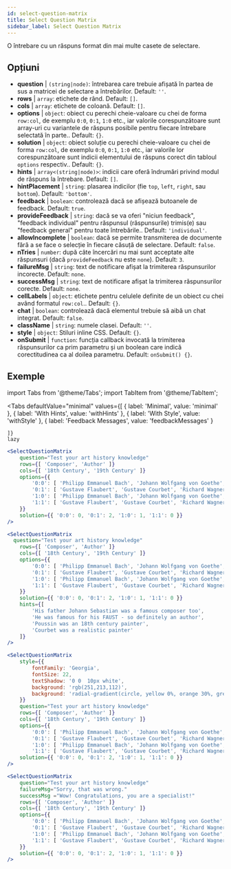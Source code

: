 ```yaml
---
id: select-question-matrix
title: Select Question Matrix
sidebar_label: Select Question Matrix
---
```


O întrebare cu un răspuns format din mai multe casete de selectare.

## Opțiuni

* __question__ | `(string|node)`: întrebarea care trebuie afișată în partea de sus a matricei de selectare a întrebărilor. Default: `''`.
* __rows__ | `array`: etichete de rând. Default: `[]`.
* __cols__ | `array`: etichete de coloană. Default: `[]`.
* __options__ | `object`: obiect cu perechi cheie-valoare cu chei de forma `row:col`, de exemplu `0:0`, `0:1`, `1:0` etc., iar valorile corespunzătoare sunt array-uri cu variantele de răspuns posibile pentru fiecare întrebare selectată în parte.. Default: `{}`.
* __solution__ | `object`: obiect soluție cu perechi cheie-valoare cu chei de forma `row:col`, de exemplu `0:0`, `0:1`, `1:0` etc., iar valorile lor corespunzătoare sunt indicii elementului de răspuns corect din tabloul `options` respectiv.. Default: `{}`.
* __hints__ | `array<(string|node)>`: indicii care oferă îndrumări privind modul de răspuns la întrebare. Default: `[]`.
* __hintPlacement__ | `string`: plasarea indicilor (fie `top`, `left`, `right`, sau `bottom`). Default: `'bottom'`.
* __feedback__ | `boolean`: controlează dacă se afișează butoanele de feedback. Default: `true`.
* __provideFeedback__ | `string`: dacă se va oferi "niciun feedback", "feedback individual" pentru răspunsul (răspunsurile) trimis(e) sau "feedback general" pentru toate întrebările.. Default: `'individual'`.
* __allowIncomplete__ | `boolean`: dacă se permite transmiterea de documente fără a se face o selecție în fiecare căsuță de selectare. Default: `false`.
* __nTries__ | `number`: după câte încercări nu mai sunt acceptate alte răspunsuri (dacă `provideFeedback` nu este `none`). Default: `3`.
* __failureMsg__ | `string`: text de notificare afișat la trimiterea răspunsurilor incorecte. Default: `none`.
* __successMsg__ | `string`: text de notificare afișat la trimiterea răspunsurilor corecte. Default: `none`.
* __cellLabels__ | `object`: etichete pentru celulele definite de un obiect cu chei având formatul `row:col`.. Default: `{}`.
* __chat__ | `boolean`: controlează dacă elementul trebuie să aibă un chat integrat. Default: `false`.
* __className__ | `string`: numele clasei. Default: `''`.
* __style__ | `object`: Stiluri inline CSS. Default: `{}`.
* __onSubmit__ | `function`: funcția callback invocată la trimiterea răspunsurilor ca prim parametru și un boolean care indică corectitudinea ca al doilea parametru. Default: `onSubmit() {}`.


## Exemple


import Tabs from '@theme/Tabs';
import TabItem from '@theme/TabItem';

<Tabs
    defaultValue="minimal"
    values={[
        { label: 'Minimal', value: 'minimal' },
        { label: 'With Hints', value: 'withHints' },
        { label: 'With Style', value: 'withStyle' },
        { label: 'Feedback Messages', value: 'feedbackMessages' }
        
    ]}
    lazy
>

<TabItem value="minimal">

```jsx live
<SelectQuestionMatrix
    question="Test your art history knowledge"
    rows={[ 'Composer', 'Author' ]} 
    cols={[ '18th Century', '19th Century' ]} 
    options={{ 
        '0:0': [ 'Philipp Emmanuel Bach', 'Johann Wolfgang von Goethe', 'Nicolas Poussin'], 
        '0:1': [ 'Gustave Flaubert', 'Gustave Courbet', 'Richard Wagner'] ,
        '1:0': [ 'Philipp Emmanuel Bach', 'Johann Wolfgang von Goethe', 'Nicolas Poussin'],
        '1:1': [ 'Gustave Flaubert', 'Gustave Courbet', 'Richard Wagner'] 
    }} 
    solution={{ '0:0': 0, '0:1': 2, '1:0': 1, '1:1': 0 }}
/>
```
</TabItem>

<TabItem value="withHints">

```jsx live
<SelectQuestionMatrix
  question="Test your art history knowledge"
    rows={[ 'Composer', 'Author' ]} 
    cols={[ '18th Century', '19th Century' ]} 
    options={{ 
        '0:0': [ 'Philipp Emmanuel Bach', 'Johann Wolfgang von Goethe', 'Nicolas Poussin'], 
        '0:1': [ 'Gustave Flaubert', 'Gustave Courbet', 'Richard Wagner'] ,
        '1:0': [ 'Philipp Emmanuel Bach', 'Johann Wolfgang von Goethe', 'Nicolas Poussin'],
        '1:1': [ 'Gustave Flaubert', 'Gustave Courbet', 'Richard Wagner'] 
    }} 
    solution={{ '0:0': 0, '0:1': 2, '1:0': 1, '1:1': 0 }}
    hints={[
        'His father Johann Sebastian was a famous composer too',
        'He was famous for his FAUST - so definitely an author',
        'Poussin was an 18th century painter',
        'Courbet was a realistic painter'
    ]}
/>
```
</TabItem>

<TabItem value="withStyle">

```jsx live
<SelectQuestionMatrix
    style={{ 
        fontFamily: 'Georgia',
        fontSize: 22, 
        textShadow: '0 0  10px white',
        background: 'rgb(251,213,112)',
        background: 'radial-gradient(circle, yellow 0%, orange 30%, green 100%)'
    }}
    question="Test your art history knowledge"
    rows={[ 'Composer', 'Author' ]} 
    cols={[ '18th Century', '19th Century' ]} 
    options={{ 
        '0:0': [ 'Philipp Emmanuel Bach', 'Johann Wolfgang von Goethe', 'Nicolas Poussin'], 
        '0:1': [ 'Gustave Flaubert', 'Gustave Courbet', 'Richard Wagner'] ,
        '1:0': [ 'Philipp Emmanuel Bach', 'Johann Wolfgang von Goethe', 'Nicolas Poussin'],
        '1:1': [ 'Gustave Flaubert', 'Gustave Courbet', 'Richard Wagner'] }} 
    solution={{ '0:0': 0, '0:1': 2, '1:0': 1, '1:1': 0 }}
/>
```
</TabItem>


<TabItem value="feedbackMessages">

```jsx live
<SelectQuestionMatrix
    question="Test your art history knowledge"
    failureMsg="Sorry, that was wrong." 
    successMsg ="Wow! Congratulations, you are a specialist!"
    rows={[ 'Composer', 'Author' ]} 
    cols={[ '18th Century', '19th Century' ]} 
    options={{ 
        '0:0': [ 'Philipp Emmanuel Bach', 'Johann Wolfgang von Goethe', 'Nicolas Poussin'], 
        '0:1': [ 'Gustave Flaubert', 'Gustave Courbet', 'Richard Wagner'] ,
        '1:0': [ 'Philipp Emmanuel Bach', 'Johann Wolfgang von Goethe', 'Nicolas Poussin'],
        '1:1': [ 'Gustave Flaubert', 'Gustave Courbet', 'Richard Wagner'] 
    }} 
    solution={{ '0:0': 0, '0:1': 2, '1:0': 1, '1:1': 0 }}
/>
```

</TabItem>

</Tabs>

